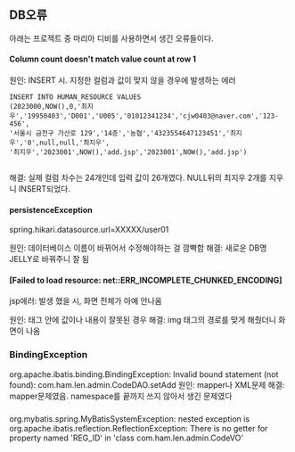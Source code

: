 ## DB오류

아래는 프로젝트 중 마리아 디비를 사용하면서 생긴 오류들이다.

#### Column count doesn't match value count at row 1

원인: INSERT 시. 지정한 컬럼과 값이 맞지 않을 경우에 발생하는 에러
```
INSERT INTO HUMAN_RESOURCE VALUES 
(2023000,NOW(),0,'최지우','19950403','D001','U005','01012341234','cjw0403@naver.com','123-456',
'서울시 금천구 가산로 129','14층','농협','4323554647123451','최지우','0',null,null,'최지우',
'최지우','2023001',NOW(),'add.jsp','2023001',NOW(),'add.jsp')


```
해결: 실제 컬럼 차수는 24개인데 입력 값이 26개였다.
NULL뒤의 최지우 2개를 지우니 INSERT되었다.

#### persistenceException

spring.hikari.datasource.url=XXXXX/user01

원인: 데이터베이스 이름이 바뀌어서 수정해야하는 걸 깜빡함
해결: 새로운 DB명 JELLY로 바꿔주니 잘 됨
 



#### [Failed to load resource: net::ERR_INCOMPLETE_CHUNKED_ENCODING]

jsp에러: 발생 했을 시, 화면 전체가 아예 안나옴

원인: 태그 안에 값이나 내용이 잘못된 경우
해결: img 태그의 경로를 맞게 해줬더니 화면이 나옴


### BindingException

org.apache.ibatis.binding.BindingException: Invalid bound statement (not found): com.ham.len.admin.CodeDAO.setAdd
원인: mapper나 XML문제
해결: mapper문제였음. namespace를 끝까지 쓰지 않아서 생긴 문제였다


###


org.mybatis.spring.MyBatisSystemException: nested exception is org.apache.ibatis.reflection.ReflectionException: There is no getter for property named 'REG_ID' in 'class com.ham.len.admin.CodeVO'